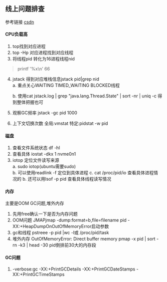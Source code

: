 ## 线上问题排查
 参考链接 [csdn](https://blog.csdn.net/weixin_45674354/article/details/103698638)

#### CPU负载高
1. top找到对应进程
2. top -Hp 对应进程找到对应线程
3. 将线程pid 转化为16进程线程nid
> printf '%x\n' 66 
4. jstack 得到对应堆栈信息jstack pid|grep nid   
   a. 重点关心WAITING  TIMED_WAITING BLOCKED线程

   b. 使用cat jstack.log | grep "java.lang.Thread.State" | sort -nr | uniq -c 得到整体把握也可
5. 观察GC频率
   jstack -gc pid 1000
6. 上下文切换次数 
   全局:vmstat
   特定:pidstat -w pid

#### 磁盘
1. 查看文件系统状态 df -hl
2. 查看具体 iostat -dkx 1 nvme0n1
3. iotop 定位文件读写来源   
   a. sudo iotop(ubuntu需要sudo)    
   b. 可以使用readlink -f 定位到具体进程
   c. cat /proc/pid/io 查看具体进程情况的
   b. 还可以用lsof -p pid 查看具体线程读写情况

#### 内存
 主要是OOM GC问题,堆外内存
1. 先用free确认一下是否为内存问题
2. OOM问题
   JMAPjmap -dump:format=b,file=filename pid 
   -XX:+HeapDumpOnOutOfMemoryError启动参数
3. gc和线程
   pstreee -p pid |wc -l或 /proc/pid/task
4. 堆外内存
   OutOfMemoryError: Direct buffer memory
   pmap -x pid | sort -rn -k3 | head -30 pid倒排前30大的内存段

#### GC问题
1. -verbose:gc -XX:+PrintGCDetails -XX:+PrintGCDateStamps -XX:+PrintGCTimeStamps


